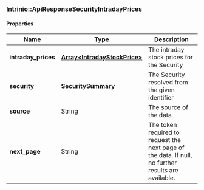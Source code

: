 

[//]: # (CLASS:Intrinio::ApiResponseSecurityIntradayPrices)

[//]: # (KIND:object)

### Intrinio::ApiResponseSecurityIntradayPrices

#### Properties

[//]: # (START_DEFINITION)

Name | Type | Description
------------ | ------------- | -------------
**intraday_prices** | [**Array&lt;IntradayStockPrice&gt;**](IntradayStockPrice.md) | The intraday stock prices for the Security &nbsp;
**security** | [**SecuritySummary**](SecuritySummary.md) | The Security resolved from the given identifier &nbsp;
**source** | String | The source of the data &nbsp;
**next_page** | String | The token required to request the next page of the data. If null, no further results are available. &nbsp;

[//]: # (END_DEFINITION)


[//]: # (CONTAINED_CLASS:Intrinio::IntradayStockPrice)


[//]: # (CONTAINED_CLASS:Intrinio::SecuritySummary)




